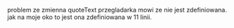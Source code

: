 problem ze zmienna quoteText przegladarka mowi ze nie jest zdefiniowana. jak na moje oko to jest ona zdefiniowana w 11 linii.
